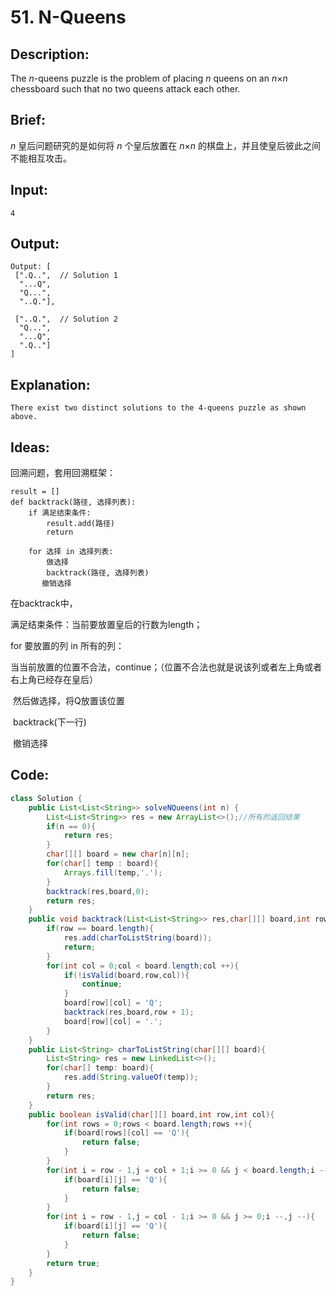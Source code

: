 # 51. N-Queens

## Description:

The *n*-queens puzzle is the problem of placing *n* queens on an *n*×*n* chessboard such that no two queens attack each other.



## Brief:

*n* 皇后问题研究的是如何将 *n* 个皇后放置在 *n*×*n* 的棋盘上，并且使皇后彼此之间不能相互攻击。

## Input:

```
4
```

## Output:

```
Output: [
 [".Q..",  // Solution 1
  "...Q",
  "Q...",
  "..Q."],

 ["..Q.",  // Solution 2
  "Q...",
  "...Q",
  ".Q.."]
]
```

## Explanation:

```
There exist two distinct solutions to the 4-queens puzzle as shown above.
```

## Ideas:

回溯问题，套用回溯框架：

```
result = []
def backtrack(路径, 选择列表):
    if 满足结束条件:
        result.add(路径)
        return

    for 选择 in 选择列表:
        做选择
        backtrack(路径, 选择列表)
       撤销选择
```

在backtrack中，

满足结束条件：当前要放置皇后的行数为length；

for 要放置的列 in 所有的列：

​		当当前放置的位置不合法，continue；（位置不合法也就是说该列或者左上角或者右上角已经存在皇后）

​		然后做选择，将Q放置该位置

​		backtrack(下一行)

​		撤销选择

## Code:

```java
class Solution {
    public List<List<String>> solveNQueens(int n) {
        List<List<String>> res = new ArrayList<>();//所有的返回结果
        if(n == 0){
            return res;
        }
        char[][] board = new char[n][n];
        for(char[] temp : board){
            Arrays.fill(temp,'.');
        }
        backtrack(res,board,0);
        return res;
    }
    public void backtrack(List<List<String>> res,char[][] board,int row){
        if(row == board.length){
            res.add(charToListString(board));
            return;
        }
        for(int col = 0;col < board.length;col ++){
            if(!isValid(board,row,col)){
                continue;
            }
            board[row][col] = 'Q';
            backtrack(res,board,row + 1);
            board[row][col] = '.';
        }
    }
    public List<String> charToListString(char[][] board){
        List<String> res = new LinkedList<>();
        for(char[] temp: board){
            res.add(String.valueOf(temp));
        }
        return res;
    }
    public boolean isValid(char[][] board,int row,int col){
        for(int rows = 0;rows < board.length;rows ++){
            if(board[rows][col] == 'Q'){
                return false;
            }
        }
        for(int i = row - 1,j = col + 1;i >= 0 && j < board.length;i --,j ++){
            if(board[i][j] == 'Q'){
                return false;
            }
        }
        for(int i = row - 1,j = col - 1;i >= 0 && j >= 0;i --,j --){
            if(board[i][j] == 'Q'){
                return false;
            }
        }
        return true;
    }
}
```

